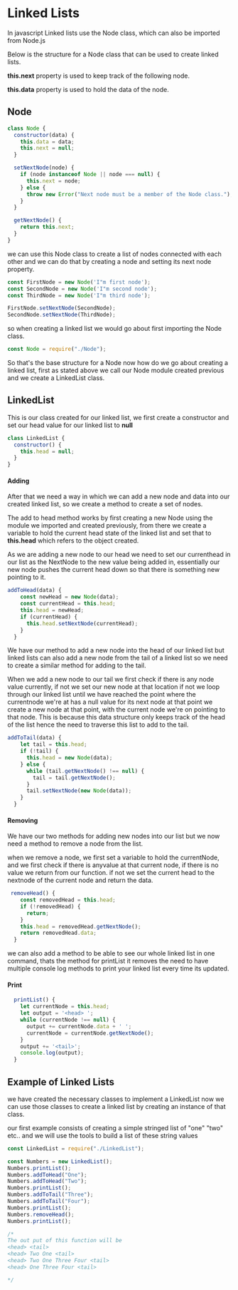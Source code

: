 
# Linked Lists

In javascript Linked lists use the Node class, which can also be imported from Node.js

Below is the structure for a Node class that can be used to create linked lists.

**this.next** property is used to keep track of the following node.

**this.data** property is used to hold the data of the node.

## Node

```javascript
class Node {
  constructor(data) {
    this.data = data;
    this.next = null;
  }

  setNextNode(node) {
    if (node instanceof Node || node === null) {
      this.next = node;
    } else {
      throw new Error("Next node must be a member of the Node class.");
    }
  }

  getNextNode() {
    return this.next;
  }
}
```

we can use this Node class to create a list of nodes connected with each other and we can do that by creating a node and setting its next node property.

```javascript
const FirstNode = new Node('I"m first node');
const SecondNode = new Node('I"m second node');
const ThirdNode = new Node('I"m third node');

FirstNode.setNextNode(SecondNode);
SecondNode.setNextNode(ThirdNode);
```

so when creating a linked list we would go about first importing the Node class.

```javascript
const Node = require("./Node");
```

So that's the base structure for a Node now how do we go about creating a linked list, first as stated above we call our Node module created previous and we create a LinkedList class.

## LinkedList

This is our class created for our linked list, we first create a constructor and set our head value for our linked list to **null**

```javascript
class LinkedList {
  constructor() {
    this.head = null;
  }
}
```

#### Adding

After that we need a way in which we can add a new node and data into our created linked list, so we create a method to create a set of nodes.

The add to head method works by first creating a new Node using the module we imported and created previously, from there we create a variable to hold the current head state of the linked list and set that to **this.head** which refers to the object created.

As we are adding a new node to our head we need to set our currenthead in our list as the NextNode to the new value being added in, essentially our new node pushes the current head down so that there is something new pointing to it.

```javascript
addToHead(data) {
    const newHead = new Node(data);
    const currentHead = this.head;
    this.head = newHead;
    if (currentHead) {
      this.head.setNextNode(currentHead);
    }
  }
```

We have our method to add a new node into the head of our linked list but linked lists can also add a new node from the tail of a linked list so we need to create a similar method for adding to the tail.

When we add a new node to our tail we first check if there is any node value currently, if not we set our new node at that location if not we loop through our linked list until we have reached the point where the currentnode we're at has a null value for its next node at that point we create a new node at that point, with the current node we're on pointing to that node. This is because this data structure only keeps track of the head of the list hence the need to traverse this list to add to the tail.

```javascript
addToTail(data) {
    let tail = this.head;
    if (!tail) {
      this.head = new Node(data);
    } else {
      while (tail.getNextNode() !== null) {
        tail = tail.getNextNode();
      }
      tail.setNextNode(new Node(data));
    }
  }
```

#### Removing

We have our two methods for adding new nodes into our list but we now need a method to remove a node from the list.

when we remove a node, we first set a variable to hold the currentNode, and we first check if there is anyvalue at that current node, if there is no value we return from our function. if not we set the current head to the nextnode of the current node and return the data.

```javascript
 removeHead() {
    const removedHead = this.head;
    if (!removedHead) {
      return;
    }
    this.head = removedHead.getNextNode();
    return removedHead.data;
  }
```

we can also add a method to be able to see our whole linked list in one command, thats the method for printList it removes the need to have multiple console log methods to print your linked list every time its updated.

#### Print

```javascript
  printList() {
    let currentNode = this.head;
    let output = '<head> ';
    while (currentNode !== null) {
      output += currentNode.data + ' ';
      currentNode = currentNode.getNextNode();
    }
    output += '<tail>';
    console.log(output);
  }
```

## Example of Linked Lists

we have created the necessary classes to implement a LinkedList now we can use those classes to create a linked list by creating an instance of that class.

our first example consists of creating a simple stringed list of "one" "two" etc.. and we will use the tools to build a list of these string values

```javascript
const LinkedList = require("./LinkedList");

const Numbers = new LinkedList();
Numbers.printList();
Numbers.addToHead("One");
Numbers.addToHead("Two");
Numbers.printList();
Numbers.addToTail("Three");
Numbers.addToTail("Four");
Numbers.printList();
Numbers.removeHead();
Numbers.printList();

/*
The out put of this function will be 
<head> <tail>
<head> Two One <tail>
<head> Two One Three Four <tail>
<head> One Three Four <tail>

*/
```
